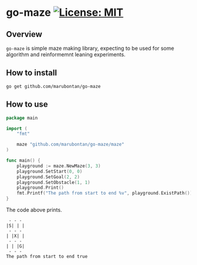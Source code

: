 # go-maze [![License: MIT](https://img.shields.io/badge/License-MIT-yellow.svg)](https://opensource.org/licenses/MIT)
## Overview
`go-maze` is simple maze making library, expecting to be used for some algorithm and reinformemnt leaning experiments.

## How to install
```
go get github.com/marubontan/go-maze
```

## How to use
```Go
package main

import (
	"fmt"

	maze "github.com/marubontan/go-maze/maze"
)

func main() {
	playground := maze.NewMaze(3, 3)
	playground.SetStart(0, 0)
	playground.SetGoal(2, 2)
	playground.SetObstacle(1, 1)
	playground.Print()
	fmt.Printf("The path from start to end %v", playground.ExistPath())
}
```
The code above prints.  
```
 - - -
|S| | |
 - - -
| |X| |
 - - -
| | |G|
 - - -
The path from start to end true
```